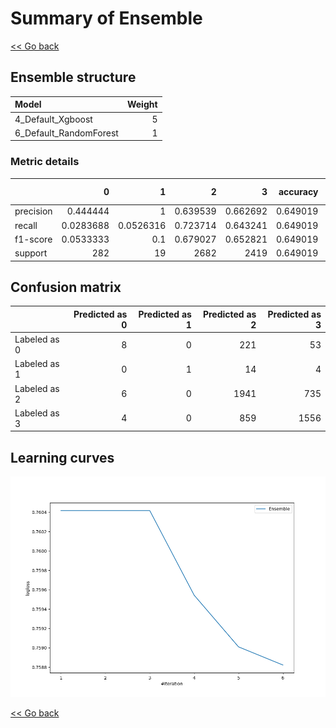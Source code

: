 # Summary of Ensemble

[<< Go back](../README.md)


## Ensemble structure
| Model                  |   Weight |
|:-----------------------|---------:|
| 4_Default_Xgboost      |        5 |
| 6_Default_RandomForest |        1 |

### Metric details
|           |           0 |          1 |           2 |           3 |   accuracy |   macro avg |   weighted avg |   logloss |
|:----------|------------:|-----------:|------------:|------------:|-----------:|------------:|---------------:|----------:|
| precision |   0.444444  |  1         |    0.639539 |    0.662692 |   0.649019 |    0.686669 |       0.64099  |  0.758822 |
| recall    |   0.0283688 |  0.0526316 |    0.723714 |    0.643241 |   0.649019 |    0.361989 |       0.649019 |  0.758822 |
| f1-score  |   0.0533333 |  0.1       |    0.679027 |    0.652821 |   0.649019 |    0.371296 |       0.632593 |  0.758822 |
| support   | 282         | 19         | 2682        | 2419        |   0.649019 | 5402        |    5402        |  0.758822 |


## Confusion matrix
|              |   Predicted as 0 |   Predicted as 1 |   Predicted as 2 |   Predicted as 3 |
|:-------------|-----------------:|-----------------:|-----------------:|-----------------:|
| Labeled as 0 |                8 |                0 |              221 |               53 |
| Labeled as 1 |                0 |                1 |               14 |                4 |
| Labeled as 2 |                6 |                0 |             1941 |              735 |
| Labeled as 3 |                4 |                0 |              859 |             1556 |

## Learning curves
![Learning curves](learning_curves.png)

[<< Go back](../README.md)
